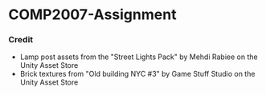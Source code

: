 # COMP2007-Assignment


### Credit
 * Lamp post assets from the "Street Lights Pack" by Mehdi Rabiee on the Unity Asset Store
 * Brick textures from "Old building NYC #3" by Game Stuff Studio on the Unity Asset Store
